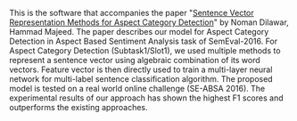 This is the software that accompanies the paper "[Sentence Vector Representation Methods for Aspect Category Detection](https://github.com/Nomiluks/Aspect-Category-Detection-Model/blob/master/Research%20paper/paper.pdf)" by Noman Dilawar, Hammad Majeed. The paper describes our model for Aspect Category Detection in Aspect Based Sentiment Analysis task of SemEval-2016. For Aspect Category Detection (Subtask1/Slot1), we used multiple methods to represent a sentence vector using algebraic combination of its word vectors. Feature vector is then directly used to train a multi-layer neural network for multi-label sentence classification algorithm. The proposed model is tested on a real world online challenge (SE-ABSA 2016). The experimental results of our approach has shown the highest F1 scores and outperforms the existing approaches.
